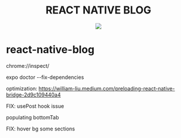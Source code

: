 <h1 align="center">REACT NATIVE BLOG</h1>

<p align="center">
    <img align="center" src="https://user-images.githubusercontent.com/53624093/207145393-aaa48233-6e9b-4ac7-8602-270781702c20.gif">
</p>


# react-native-blog

chrome://inspect/

expo doctor --fix-dependencies

optimization: https://william-liu.medium.com/preloading-react-native-bridge-2d9c109440a4

FIX: usePost hook issue

populating bottomTab

FIX: hover bg some sections
